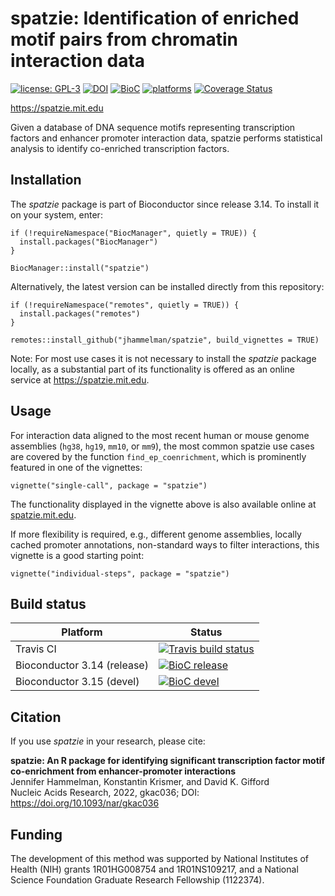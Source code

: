 # spatzie: Identification of enriched motif pairs from chromatin interaction data

[![license: GPL-3](https://img.shields.io/badge/license-GPL--3-blue)](https://opensource.org/licenses/GPL-3.0) [![DOI](https://img.shields.io/badge/DOI-10.1093%2Fnar%2Fgkac036-blue.svg)](https://doi.org/10.1093/nar/gkac036) [![BioC](https://img.shields.io/badge/BioC-1.0.1-brightgreen.svg)](https://doi.org/doi:10.18129/B9.bioc.spatzie) [![platforms](https://www.bioconductor.org/shields/availability/devel/spatzie.svg)](https://www.bioconductor.org/packages/devel/bioc/html/spatzie.html#archives)  [![Coverage Status](https://coveralls.io/repos/github/jhammelman/spatzie/badge.svg?branch=master)](https://coveralls.io/github/jhammelman/spatzie?branch=master)

https://spatzie.mit.edu

Given a database of DNA sequence motifs representing transcription factors and enhancer promoter interaction data, spatzie performs statistical analysis to identify co-enriched transcription factors.

## Installation

The *spatzie* package is part of Bioconductor since release 3.14. To install it on your system, enter:

```
if (!requireNamespace("BiocManager", quietly = TRUE)) {
  install.packages("BiocManager")
}

BiocManager::install("spatzie")
```

Alternatively, the latest version can be installed directly from this repository:

```
if (!requireNamespace("remotes", quietly = TRUE)) {
  install.packages("remotes")
}

remotes::install_github("jhammelman/spatzie", build_vignettes = TRUE)
```

Note: For most use cases it is not necessary to install the *spatzie* package locally, as a substantial part of its functionality is offered as an online service at https://spatzie.mit.edu.

## Usage

For interaction data aligned to the most recent human or mouse genome assemblies (`hg38`, `hg19`, `mm10`, or `mm9`), the most common spatzie use cases are covered by the function `find_ep_coenrichment`, which is prominently featured in one of the vignettes:
```
vignette("single-call", package = "spatzie")
```

The functionality displayed in the vignette above is also available online at [spatzie.mit.edu](https://spatzie.mit.edu).

If more flexibility is required, e.g., different genome assemblies, locally cached promoter annotations, non-standard ways to filter interactions, this vignette is a good starting point:
```
vignette("individual-steps", package = "spatzie")
```

## Build status

| Platform | Status |
|------|------|
| Travis CI | [![Travis build status](https://travis-ci.com/jhammelman/spatzie.svg?branch=master)](https://travis-ci.com/jhammelman/spatzie) |
| Bioconductor 3.14 (release) | [![BioC release](https://bioconductor.org/shields/build/release/bioc/spatzie.svg)](http://bioconductor.org/checkResults/release/bioc-LATEST/spatzie/) |
| Bioconductor 3.15 (devel) | [![BioC devel](https://bioconductor.org/shields/build/devel/bioc/spatzie.svg)](http://bioconductor.org/checkResults/devel/bioc-LATEST/spatzie/) |


## Citation

If you use *spatzie* in your research, please cite:

**spatzie: An R package for identifying significant transcription factor motif co-enrichment from enhancer-promoter interactions**  
Jennifer Hammelman, Konstantin Krismer, and David K. Gifford  
Nucleic Acids Research, 2022, gkac036; DOI: https://doi.org/10.1093/nar/gkac036

## Funding

The development of this method was supported by National Institutes of Health (NIH) grants 1R01HG008754 and 1R01NS109217, and a National Science Foundation Graduate Research Fellowship (1122374).

